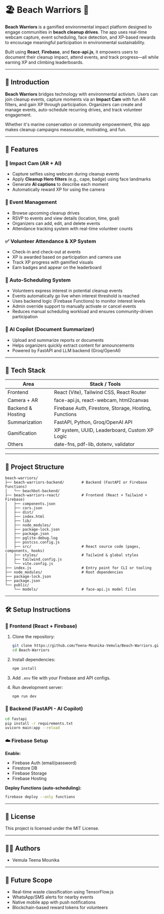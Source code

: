 # 🏖️ Beach Warriors 🌊

**Beach Warriors** is a gamified environmental impact platform designed to engage communities in **beach cleanup drives**. The app uses real-time webcam capture, event scheduling, face detection, and XP-based rewards to encourage meaningful participation in environmental sustainability.

Built using **React**, **Firebase**, and **face-api.js**, it empowers users to document their cleanup impact, attend events, and track progress—all while earning XP and climbing leaderboards.

---

## 📘 Introduction

**Beach Warriors** bridges technology with environmental activism. Users can join cleanup events, capture moments via an **Impact Cam** with fun AR filters, and gain XP through participation. Organizers can create and manage events, auto-schedule recurring drives, and track volunteer engagement.

Whether it's marine conservation or community empowerment, this app makes cleanup campaigns measurable, motivating, and fun.

---

## 🚀 Features

### 📸 Impact Cam (AR + AI)
- Capture selfies using webcam during cleanup events
- Apply **Cleanup Hero filters** (e.g., cape, badge) using face landmarks
- Generate **AI captions** to describe each moment
- Automatically reward XP for using the camera

### 📅 Event Management
- Browse upcoming cleanup drives
- RSVP to events and view details (location, time, goal)
- Organizers can add, edit, and delete events
- Attendance tracking system with real-time volunteer counts

### ✅ Volunteer Attendance & XP System
- Check-in and check-out at events
- XP is awarded based on participation and camera use
- Track XP progress with gamified visuals
- Earn badges and appear on the leaderboard

### 🤖 Auto-Scheduling System
- Volunteers express interest in potential cleanup events
- Events automatically go live when interest threshold is reached
- Uses backend logic (Firebase Functions) to monitor interest levels
- Admin override support to manually activate or cancel events
- Reduces manual scheduling workload and ensures community-driven participation

### 📄 AI Copilot (Document Summarizer)
- Upload and summarize reports or documents
- Helps organizers quickly extract content for announcements
- Powered by FastAPI and LLM backend (Groq/OpenAI)

---

## 🧰 Tech Stack

| Area               | Stack / Tools                                       |
|--------------------|-----------------------------------------------------|
| Frontend           | React (Vite), Tailwind CSS, React Router            |
| Camera + AR        | face-api.js, react-webcam, html2canvas              |
| Backend & Hosting  | Firebase Auth, Firestore, Storage, Hosting, Functions |
| Summarization      | FastAPI, Python, Groq/OpenAI API                    |
| Gamification       | XP system, UUID, Leaderboard, Custom XP Logic       |
| Others             | date-fns, pdf-lib, dotenv, validator                |

---

## 📂 Project Structure

```
beach-warriors/
├── beach-warriors-backend/        # Backend (FastAPI or Firebase Functions)
│   └── beachbot-backend/
├── beach-warriors-react/          # Frontend (React + Tailwind + Firebase)
│   ├── components.json
│   ├── cors.json
│   ├── dist/
│   ├── index.html
│   ├── lib/
│   ├── node_modules/
│   ├── package-lock.json
│   ├── package.json
│   ├── pglite-debug.log
│   ├── postcss.config.js
│   ├── src/                       # React source code (pages, components, hooks)
│   ├── styles/                    # Tailwind & global styles
│   ├── tailwind.config.js
│   └── vite.config.js
├── index.js                       # Entry point for CLI or tooling
├── node_modules/                  # Root dependencies
├── package-lock.json
├── package.json
└── public/
    └── models/                    # face-api.js model files
```

---

## 🛠 Setup Instructions

### 🔧 Frontend (React + Firebase)

1. Clone the repository:
   ```bash
   git clone https://github.com/Teena-Mounika-Vemula/Beach-Warriors.git
   cd Beach-Warriors
   ```

2. Install dependencies:
   ```bash
   npm install
   ```

3. Add `.env` file with your Firebase and API configs.

4. Run development server:
   ```bash
   npm run dev
   ```

### 🧠 Backend (FastAPI - AI Copilot)

```bash
cd fastapi
pip install -r requirements.txt
uvicorn main:app --reload
```

### ☁️ Firebase Setup

**Enable:**
- Firebase Auth (email/password)
- Firestore DB
- Firebase Storage
- Firebase Hosting

**Deploy Functions (auto-scheduling):**
```bash
firebase deploy --only functions
```

---

## 📜 License

This project is licensed under the MIT License.

---

## 👩‍💻 Authors

- Vemula Teena Mounika

---

## 🔮 Future Scope

- Real-time waste classification using TensorFlow.js
- WhatsApp/SMS alerts for nearby events
- Native mobile app with push notifications
- Blockchain-based reward tokens for volunteers
